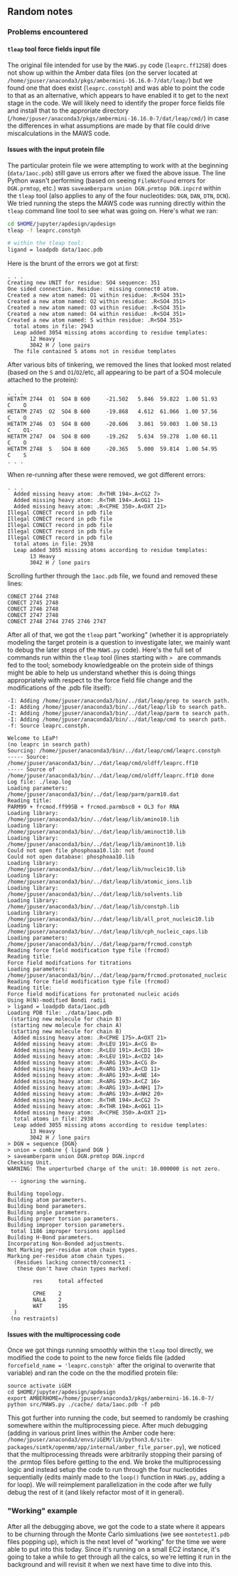 ## Random notes

### Problems encountered

####  `tleap` tool force fields input file

The original file intended for use by the `MAWS.py` code (`leaprc.ff12SB`) does not show up within the Amber data files (on the server located at `/home/jpuser/anaconda3/pkgs/ambermini-16.16.0-7/dat/leap/`) but we found one that does exist (`leaprc.constph`) and was able to point the code to that as an alternative, which appears to have enabled it to get to the next stage in the code. We will likely need to identify the proper force fields file and install that to the approriate directory (`/home/jpuser/anaconda3/pkgs/ambermini-16.16.0-7/dat/leap/cmd/`) in case the differences in what assumptions are made by that file could drive miscalculations in the MAWS code.

#### Issues with the input protein file

The particular protein file we were attempting to work with at the beginning (`data/1aoc.pdb`) still gave us errors after we fixed the above issue. The line Python wasn't performing (based on seeing `FileNotFound` errors for `DGN.prmtop`, etc.) was `saveamberparm union DGN.prmtop DGN.inpcrd` within the `tleap` tool (also applies to any of the four nucleotides: `DGN`, `DAN`, `DTN`, `DCN`). We tried running the steps the MAWS code was running directly within the `tleap` command line tool to see what was going on. Here's what we ran:

```bash
cd $HOME/jupyter/apdesign/apdesign
tleap -f leaprc.constph

# within the tleap tool:
ligand = loadpdb data/1aoc.pdb
```

Here is the brunt of the errors we got at first:

```
. . .
Creating new UNIT for residue: SO4 sequence: 351
One sided connection. Residue:  missing connect0 atom.
Created a new atom named: O1 within residue: .R<SO4 351>
Created a new atom named: O2 within residue: .R<SO4 351>
Created a new atom named: O3 within residue: .R<SO4 351>
Created a new atom named: O4 within residue: .R<SO4 351>
Created a new atom named: S within residue: .R<SO4 351>
  total atoms in file: 2943
  Leap added 3054 missing atoms according to residue templates:
       12 Heavy
       3042 H / lone pairs
  The file contained 5 atoms not in residue templates
```

After various bits of tinkering, we removed the lines that looked most related (based on the `S` and `O1`/`O2`/etc, all appearing to be part of a SO4 molecule attached to the protein):

```
. . . 
HETATM 2744  O1  SO4 B 600     -21.502   5.846  59.822  1.00 51.93      C    O  
HETATM 2745  O2  SO4 B 600     -19.868   4.612  61.066  1.00 57.56      C    O  
HETATM 2746  O3  SO4 B 600     -20.606   3.861  59.003  1.00 58.13      C    O1-
HETATM 2747  O4  SO4 B 600     -19.262   5.634  59.278  1.00 60.11      C    O  
HETATM 2748  S   SO4 B 600     -20.365   5.000  59.814  1.00 54.95      C    S  
. . . 
```


When re-running after these were removed, we got different errors:

```
. . .
  Added missing heavy atom: .R<THR 194>.A<CG2 7>
  Added missing heavy atom: .R<THR 194>.A<OG1 11>
  Added missing heavy atom: .R<CPHE 350>.A<OXT 21>
Illegal CONECT record in pdb file
Illegal CONECT record in pdb file
Illegal CONECT record in pdb file
Illegal CONECT record in pdb file
Illegal CONECT record in pdb file
  total atoms in file: 2938
  Leap added 3055 missing atoms according to residue templates:
       13 Heavy
       3042 H / lone pairs
```

Scrolling further through the `1aoc.pdb` file, we found and removed these lines:

```
CONECT 2744 2748
CONECT 2745 2748
CONECT 2746 2748
CONECT 2747 2748
CONECT 2748 2744 2745 2746 2747
```

After all of that, we got the `tleap` part "working" (whether it is appropriately modeling the target protein is a question to investigate later, we mainly want to debug the later steps of the `MAWS.py` code). Here's the full set of commands run within the `tleap` tool (lines starting with `> ` are commands fed to the tool; somebody knowledgeable on the protein side of things might be able to help us understand whether this is doing things appropriately with respect to the force field file change and the modifications of the .pdb file itself):

```
-I: Adding /home/jpuser/anaconda3/bin/../dat/leap/prep to search path.
-I: Adding /home/jpuser/anaconda3/bin/../dat/leap/lib to search path.
-I: Adding /home/jpuser/anaconda3/bin/../dat/leap/parm to search path.
-I: Adding /home/jpuser/anaconda3/bin/../dat/leap/cmd to search path.
-f: Source leaprc.constph.

Welcome to LEaP!
(no leaprc in search path)
Sourcing: /home/jpuser/anaconda3/bin/../dat/leap/cmd/leaprc.constph
----- Source: /home/jpuser/anaconda3/bin/../dat/leap/cmd/oldff/leaprc.ff10
----- Source of /home/jpuser/anaconda3/bin/../dat/leap/cmd/oldff/leaprc.ff10 done
Log file: ./leap.log
Loading parameters: /home/jpuser/anaconda3/bin/../dat/leap/parm/parm10.dat
Reading title:
PARM99 + frcmod.ff99SB + frcmod.parmbsc0 + OL3 for RNA
Loading library: /home/jpuser/anaconda3/bin/../dat/leap/lib/amino10.lib
Loading library: /home/jpuser/anaconda3/bin/../dat/leap/lib/aminoct10.lib
Loading library: /home/jpuser/anaconda3/bin/../dat/leap/lib/aminont10.lib
Could not open file phosphoaa10.lib: not found
Could not open database: phosphoaa10.lib
Loading library: /home/jpuser/anaconda3/bin/../dat/leap/lib/nucleic10.lib
Loading library: /home/jpuser/anaconda3/bin/../dat/leap/lib/atomic_ions.lib
Loading library: /home/jpuser/anaconda3/bin/../dat/leap/lib/solvents.lib
Loading library: /home/jpuser/anaconda3/bin/../dat/leap/lib/constph.lib
Loading library: /home/jpuser/anaconda3/bin/../dat/leap/lib/all_prot_nucleic10.lib
Loading library: /home/jpuser/anaconda3/bin/../dat/leap/lib/cph_nucleic_caps.lib
Loading parameters: /home/jpuser/anaconda3/bin/../dat/leap/parm/frcmod.constph
Reading force field modification type file (frcmod)
Reading title:
Force field modifcations for titrations
Loading parameters: /home/jpuser/anaconda3/bin/../dat/leap/parm/frcmod.protonated_nucleic
Reading force field modification type file (frcmod)
Reading title:
Force field modifications for protonated nucleic acids
Using H(N)-modified Bondi radii
> ligand = loadpdb data/1aoc.pdb
Loading PDB file: ./data/1aoc.pdb
 (starting new molecule for chain B)
 (starting new molecule for chain A)
 (starting new molecule for chain B)
  Added missing heavy atom: .R<CPHE 175>.A<OXT 21>
  Added missing heavy atom: .R<LEU 191>.A<CG 8>
  Added missing heavy atom: .R<LEU 191>.A<CD1 10>
  Added missing heavy atom: .R<LEU 191>.A<CD2 14>
  Added missing heavy atom: .R<ARG 193>.A<CG 8>
  Added missing heavy atom: .R<ARG 193>.A<CD 11>
  Added missing heavy atom: .R<ARG 193>.A<NE 14>
  Added missing heavy atom: .R<ARG 193>.A<CZ 16>
  Added missing heavy atom: .R<ARG 193>.A<NH1 17>
  Added missing heavy atom: .R<ARG 193>.A<NH2 20>
  Added missing heavy atom: .R<THR 194>.A<CG2 7>
  Added missing heavy atom: .R<THR 194>.A<OG1 11>
  Added missing heavy atom: .R<CPHE 350>.A<OXT 21>
  total atoms in file: 2938
  Leap added 3055 missing atoms according to residue templates:
       13 Heavy
       3042 H / lone pairs
> DGN = sequence {DGN}
> union = combine { ligand DGN }
> saveamberparm union DGN.prmtop DGN.inpcrd
Checking Unit.
WARNING: The unperturbed charge of the unit: 10.000000 is not zero.

 -- ignoring the warning.

Building topology.
Building atom parameters.
Building bond parameters.
Building angle parameters.
Building proper torsion parameters.
Building improper torsion parameters.
 total 1186 improper torsions applied
Building H-Bond parameters.
Incorporating Non-Bonded adjustments.
Not Marking per-residue atom chain types.
Marking per-residue atom chain types.
  (Residues lacking connect0/connect1 -
   these don't have chain types marked:

        res     total affected

        CPHE    2
        NALA    2
        WAT     195
  )
 (no restraints)
```

#### Issues with the multiprocessing code

Once we got things running smoothly within the `tleap` tool directly, we modified the code to point to the new force fields file (added `forcefield_name = 'leaprc.constph'` after the original to overwrite that variable) and ran the code on the the modified protein file:

```
source activate iGEM
cd $HOME/jupyter/apdesign/apdesign
export AMBERHOME=/home/jpuser/anaconda3/pkgs/ambermini-16.16.0-7/
python src/MAWS.py ./cache/ data/1aoc.pdb -f pdb
```

This got further into running the code, but seemed to randomly be crashing somewhere within the multiprocessing piece. After much debugging (adding in various print lines within the Amber code here: `/home/jpuser/anaconda3/envs/iGEM/lib/python3.6/site-packages/simtk/openmm/app/internal/amber_file_parser.py`), we noticed that the multiprocessing threads were arbitrarily stopping their parsing of the .prmtop files before getting to the end. We broke the multiprocessing logic and instead setup the code to run through the four nucleotides sequentially (edits mainly made to the `loop()` function in `MAWS.py`, adding a for loop). We will reimplement parallelization in the code after we fully debug the rest of it (and likely refactor most of it in general).

### "Working" example

After all the debugging above, we got the code to a state where it appears to be churning through the Monte Carlo simluations (we see `montetest1.pdb` files popping up), which is the next level of "working" for the time we were able to put into this today. Since it's running on a small EC2 instance, it's going to take a while to get through all the calcs, so we're letting it run in the background and will revisit it when we next have time to dive into this.
